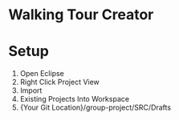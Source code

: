 # Walking Tour Creator

Setup
=====

1. Open Eclipse
2. Right Click Project View
3. Import
4. Existing Projects Into Workspace
5. {Your Git Location}/group-project/SRC/Drafts
